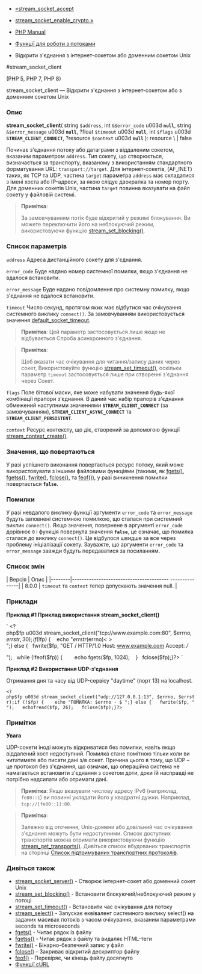 - [«stream_socket_accept](function.stream-socket-accept.md)
- [stream_socket_enable_crypto
»](function.stream-socket-enable-crypto.md)

- [PHP Manual](index.md)
- [Функції для роботи з потоками](ref.stream.md)
- Відкрити з'єднання з інтернет-сокетом або доменним сокетом Unix

#stream_socket_client

(PHP 5, PHP 7, PHP 8)

stream_socket_client — Відкрити з'єднання з інтернет-сокетом або з
доменним сокетом Unix

### Опис

**stream_socket_client**(
string `$address`,
int `&$error_code` u003d **`null`**,
string `&$error_message` u003d **`null`**,
?float `$timeout` u003d **`null`**,
int `$flags` u003d **`STREAM_CLIENT_CONNECT`**,
?resource `$context` u003d **`null`**
): resource \ | false

Починає з'єднання потоку або датаграми з віддаленим сокетом, вказаним
параметром `address`. Тип сокету, що створюється, визначається за
транспорту, вказаному з використанням стандартного форматування URL:
`transport://target`. Для інтернет-сокетів, (AF_INET) таких, як TCP та
UDP, частина `target` параметра `address` має складатися з імені хоста
або IP-адреси, за якою слідує двокрапка та номер порту. Для доменних
сокетів Unix, частина `target` повинна вказувати на файл сокету у файловій
системі.

> **Примітка**:
>
> За замовчуванням потік буде відкритий у режимі блокування. Ви можете
> переключити його на неблокуючий режим, використовуючи функцію
> [stream_set_blocking()](function.stream-set-blocking.md).

### Список параметрів

`address`
Адреса дистанційного сокету для з'єднання.

`error_code`
Буде надано номер системної помилки, якщо з'єднання не вдалося
встановити.

`error_message`
Буде надано повідомлення про системну помилку, якщо з'єднання не вдалося
встановити.

`timeout`
Число секунд, протягом яких має відбутися час очікування
системного виклику `connect()`. За замовчуванням використовується значення
[default_socket_timeout](filesystem.configuration.md#ini.default-socket-timeout).

> **Примітка**: Цей параметр застосовується лише якщо не відбувається
> Спроба асинхронного з'єднання.

> **Примітка**:
>
> Щоб вказати час очікування для читання/запису даних через сокет,
> Використовуйте функцію
> [stream_set_timeout()](function.stream-set-timeout.md), оскільки
> параметр `timeout` застосовується лише при створенні з'єднання через
> Сокет.

`flags`
Поле бітової маски, яке може набувати значення будь-якої комбінації
прапори з'єднання. В даний час набір прапорів з'єднання обмежений
наступними значеннями **`STREAM_CLIENT_CONNECT`** (за замовчуванням),
**`STREAM_CLIENT_ASYNC_CONNECT`** та **`STREAM_CLIENT_PERSISTENT`**.

`context`
Ресурс контексту, що діє, створений за допомогою функції
[stream_context_create()](function.stream-context-create.md).

### Значення, що повертаються

У разі успішного виконання повертається ресурс потоку, який може
використовувати з іншими файловими функціями (такими, як
[fgets()](function.fgets.md), [fgetss()](function.fgetss.md),
[fwrite()](function.fwrite.md), [fclose()](function.fclose.md), та
[feof()](function.feof.md)), у разі виникнення помилки
повертається **`false`**.

### Помилки

У разі невдалого виклику функції аргументи `error_code` та
`error_message` будуть заповнені системною помилкою, що сталася при
системний виклик `connect()`. Якщо значення, повернене в аргументі
`error_code` дорівнює `0` і функція повернула значення **`false`**, це
означає, що помилка сталася до виклику `connect()`. Це відбулося
швидше за все через проблему ініціалізації сокету. Зауважте,
що аргументи `error_code` та `error_message` завжди будуть передаватися
за посиланням.

### Список змін

| Версія | Опис |
|--------|---------------------------------------- ---------------|
| 8.0.0 | `timeout` та `context` тепер допускають значення null. |

### Приклади

**Приклад #1 Приклад використання **stream_socket_client()****

` <?php$fp u003d stream_socket_client("tcp://www.example.com:80", $errno, $errstr, 30);if (!$fp) {    echo "$errstr ($errno)< >
";} else {   fwrite($fp, "GET / HTTP/1.0
Host: www.example.com
Accept: */*

");   while (!feof($fp)) {        echo fgets($fp, 1024);    }   fclose($fp);}?> `

**Приклад #2 Використання UDP-з'єднання**

Отримання дня та часу від UDP-сервісу "daytime" (порт 13) на localhost.

` <?php$fp u003d stream_socket_client("udp://127.0.0.1:13", $errno, $errstr);if (!$fp) {    echo "ПОМИЛКА: $errno - $
";} else {   fwrite($fp, "
");   echofread($fp, 26);   fclose($fp);}?> `

### Примітки

**Увага**

UDP-сокети іноді можуть відкриватися без помилки, навіть якщо віддалений хост
недоступний. Помилка стане помітною тільки коли ви читатимете або
писати дані з/в сокет. Причина цього в тому, що UDP – це протокол
без з'єднання, що означає, що операційна система не намагається
встановити з'єднання з сокетом доти, доки їй насправді
не потрібно надсилати або отримати дані.

> **Примітка**: Якщо вказувати числову адресу IPv6 (наприклад,
> `fe80::1`) ви повинні укладати його у квадратні дужки. Наприклад,
> `tcp://[fe80::1]:80`.

> **Примітка**:
>
> Залежно від оточення, Unix-домени або довільний час
> очікування з'єднання можуть бути недоступними. Список доступних
> транспортів можна отримати використовуючи функцію
> [stream_get_transports()](function.stream-get-transports.md).
> Дивіться список вбудованих транспортів на сторінці [Список
> підтримуваних транспортних протоколів](transports.md).

### Дивіться також

- [stream_socket_server()](function.stream-socket-server.md) -
Створює інтернет-сокет або доменний сокет Unix
- [stream_set_blocking()](function.stream-set-blocking.md) -
Встановити блокуючий/неблокуючий режим у потоці
- [stream_set_timeout()](function.stream-set-timeout.md) -
Встановити час очікування для потоку
- [stream_select()](function.stream-select.md) - Запускає
еквівалент системного виклику select() на заданих масивах потоків
з часом очікування, вказаним параметрами seconds та microseconds
- [fgets()](function.fgets.md) - Читає рядок із файлу
- [fgetss()](function.fgetss.md) - Читає рядок з файлу та видаляє
HTML-теги
- [fwrite()](function.fwrite.md) - Бінарно-безпечний запис у файл
- [fclose()](function.fclose.md) - Закриває відкритий дескриптор
файлу
- [feof()](function.feof.md) - Перевіряє, чи кінець файлу досягнуто
- [Функції cURL](ref.curl.md)
